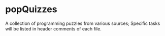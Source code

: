 # popQuizzes
A collection of programming puzzles from various sources;
Specific tasks will be listed in header comments of each file.
